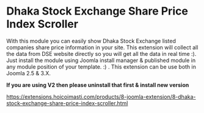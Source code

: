 # Dhaka Stock Exchange Share Price Index Scroller

With this module you can easily show Dhaka Stock Exchange listed companies share price information in your site. This extension will collect all the data from DSE website directly so you will get all the data in real time :). Just install the module using Joomla install manager & published module in any module position of your template. :) . This extension can be use both in Joomla 2.5 & 3.X.

<b>If you are using V2 then please uninstall that first & install new version</b>

https://extensions.hoicoimasti.com/products/8-joomla-extension/8-dhaka-stock-exchange-share-price-index-scroller.html
